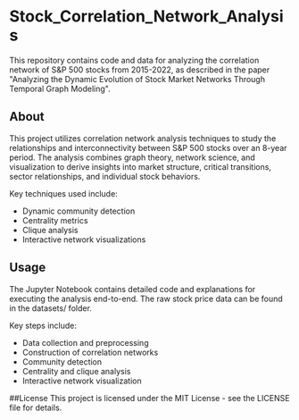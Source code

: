 # Stock_Correlation_Network_Analysis
 
This repository contains code and data for analyzing the correlation network of S&P 500 stocks from 2015-2022, as described in the paper "Analyzing the Dynamic Evolution of Stock Market Networks Through Temporal Graph Modeling".

## About
This project utilizes correlation network analysis techniques to study the relationships and interconnectivity between S&P 500 stocks over an 8-year period. The analysis combines graph theory, network science, and visualization to derive insights into market structure, critical transitions, sector relationships, and individual stock behaviors.

Key techniques used include:

* Dynamic community detection
* Centrality metrics
* Clique analysis
* Interactive network visualizations

## Usage
The Jupyter Notebook contains detailed code and explanations for executing the analysis end-to-end. The raw stock price data can be found in the datasets/ folder.

Key steps include:

* Data collection and preprocessing
* Construction of correlation networks
* Community detection
* Centrality and clique analysis
* Interactive network visualization

##License
This project is licensed under the MIT License - see the LICENSE file for details.
